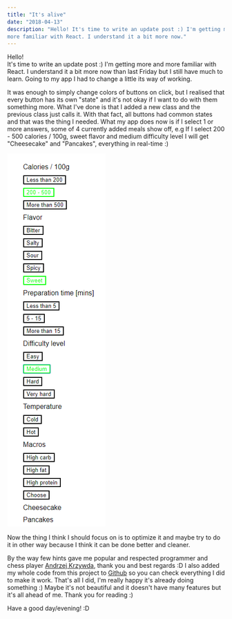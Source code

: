 ```yaml
---
title: "It's alive"
date: "2018-04-13"
description: "Hello! It's time to write an update post :) I'm getting more and 
more familiar with React. I understand it a bit more now."
---
```


Hello!\
It's time to write an update post :) I'm getting more and more familiar with 
React. I understand it a bit more now than last Friday but I still have much to 
learn. Going to my app I had to change a little its way of working.

It was enough to simply change colors of buttons on click, but I realised that 
every button has its own "state" and it's not okay if I want to do with them 
something more. What I've done is that I added a new class and the previous 
class just calls it. With that fact, all buttons had common states and that was 
the thing I needed. What my app does now is if I select 1 or more answers, some 
of 4 currently added meals show off, e.g If I select 200 - 500 calories / 100g, 
sweet flavor and medium difficulty level I will get "Cheesecake" and 
"Pancakes", everything in real-time :)

![app update](./app_update.jpg)

Now the thing I think I should focus on is to optimize it and maybe try to do 
it in other way because I think it can be done better and cleaner.

By the way few hints gave me popular and respected programmer and chess player 
[Andrzej Krzywda](https://twitter.com/andrzejkrzywda), thank you and best 
regards :D I also added my whole code from this project to 
[Github](https://github.com/JakubKus/meal-seeker) so you can check everything 
I did to make it work. That's all I did, I'm really happy it's already doing 
something :) Maybe it's not beautiful and it doesn't have many 
features but it's all ahead of me. Thank you for reading :)

Have a good day/evening! :D
